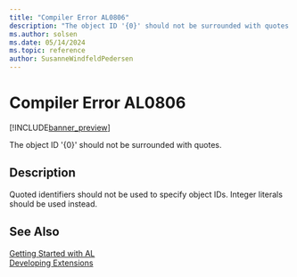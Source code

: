 ```yaml
---
title: "Compiler Error AL0806"
description: "The object ID '{0}' should not be surrounded with quotes."
ms.author: solsen
ms.date: 05/14/2024
ms.topic: reference
author: SusanneWindfeldPedersen
---
```

[//]: # (START>DO_NOT_EDIT)
[//]: # (IMPORTANT:Do not edit any of the content between here and the END>DO_NOT_EDIT.)
[//]: # (Any modifications should be made in the .xml files in the ModernDev repo.)
# Compiler Error AL0806

[!INCLUDE[banner_preview](../includes/banner_preview.md)]

The object ID '{0}' should not be surrounded with quotes.


## Description
Quoted identifiers should not be used to specify object IDs. Integer literals should be used instead.  

[//]: # (IMPORTANT: END>DO_NOT_EDIT)
## See Also  
[Getting Started with AL](../devenv-get-started.md)  
[Developing Extensions](../devenv-dev-overview.md)  
